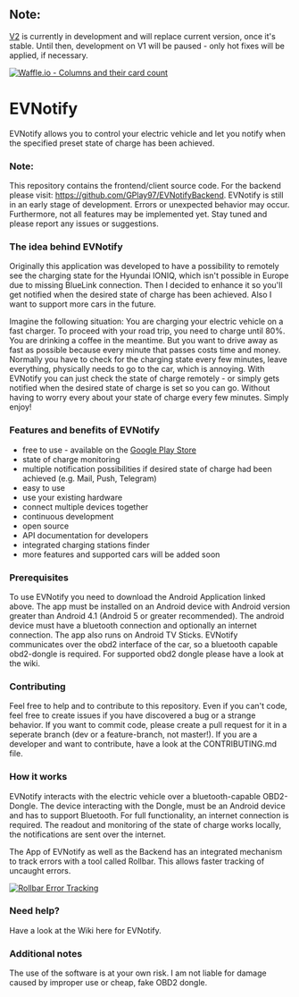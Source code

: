 ## Note:
[V2](https://github.com/GPlay97/EVNotify/tree/v2) is currently in development and will replace current version, once it's stable. Until then, development on V1 will be paused - only hot fixes will be applied, if necessary.

[![Waffle.io - Columns and their card count](https://badge.waffle.io/GPlay97/EVNotify.png?columns=all)](https://waffle.io/GPlay97/EVNotify?utm_source=badge)
# EVNotify
EVNotify allows you to control your electric vehicle and let you notify when the specified preset state of charge has been achieved.

### Note:
This repository contains the frontend/client source code. For the backend please visit: https://github.com/GPlay97/EVNotifyBackend.
EVNotify is still in an early stage of development. Errors or unexpected behavior may occur. Furthermore, not all features may be implemented yet.
Stay tuned and please report any issues or suggestions.

### The idea behind EVNotify
Originally this application was developed to have a possibility to remotely see the charging state for the Hyundai IONIQ, which isn't possible in Europe due to missing BlueLink connection.
Then I decided to enhance it so you'll get notified when the desired state of charge has been achieved. Also I want to support more cars in the future.

Imagine the following situation:
You are charging your electric vehicle on a fast charger. To proceed with your road trip, you need to charge until 80%. You are drinking a coffee in the meantime. But you want to drive away as fast as possible because every minute that passes costs time and money. Normally you have to check for the charging state every few minutes, leave everything, physically needs to go to the car, which is annoying.
With EVNotify you can just check the state of charge remotely - or simply gets notified when the desired state of charge is set so you can go. Without having to worry every about your state of charge every few minutes. Simply enjoy!

### Features and benefits of EVNotify
- free to use - available on the [Google Play Store](https://play.google.com/store/apps/details?id=com.evnotify.app)
- state of charge monitoring
- multiple notification possibilities if desired state of charge had been achieved (e.g. Mail, Push, Telegram)
- easy to use
- use your existing hardware
- connect multiple devices together
- continuous development
- open source
- API documentation for developers
- integrated charging stations finder
- more features and supported cars will be added soon

### Prerequisites
To use EVNotify you need to download the Android Application linked above. The app must be installed on an Android device with Android version greater than Android 4.1 (Android 5 or greater recommended). The android device must have a bluetooth connection and optionally an internet connection. The app also runs on Android TV Sticks.
EVNotify communicates over the obd2 interface of the car, so a bluetooth capable obd2-dongle is required. For supported obd2 dongle please have a look at the wiki.

### Contributing
Feel free to help and to contribute to this repository. Even if you can't code, feel free to create issues if you have discovered a bug or a strange behavior. If you want to commit code, please create a pull request for it in a seperate branch (dev or a feature-branch, not master!).
If you are a developer and want to contribute, have a look at the CONTRIBUTING.md file.

### How it works
EVNotify interacts with the electric vehicle over a bluetooth-capable OBD2-Dongle. The device interacting with the Dongle, must be an Android device and has to support Bluetooth.
For full functionality, an internet connection is required.
The readout and monitoring of the state of charge works locally, the notifications are sent over the internet.

The App of EVNotify as well as the Backend has an integrated mechanism to track errors with a tool called Rollbar. This allows faster tracking of uncaught errors.

<a href="https://rollbar.com"><img src="https://rollbar.com/assets/badges/rollbar-partner-badge-light.png" alt="Rollbar Error Tracking" /></a>


### Need help?
Have a look at the Wiki here for EVNotify.

### Additional notes
The use of the software is at your own risk. I am not liable for damage caused by improper use or cheap, fake OBD2 dongle.
